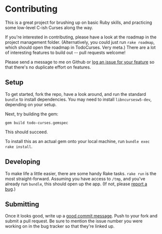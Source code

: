 # Contributing

This is a great project for brushing up on basic Ruby skills,
and practicing some low-level C-ish Curses along the way.

If you're interested in contributing, please have a look at the
roadmap in the project management folder.
(Alternatively, you could just run `rake roadmap`, which should
open the roadmap in TodoCurses. Very meta.)
There are a lot of interesting features to build out --
pull requests welcome!

Please send a message to me on Github or
[log an issue for your feature][bugtracker] so that there's no
duplicate effort on features.

## Setup

To get started, fork the repo, have a look around, and run the
standard `bundle` to install dependencies. You may need to
install `libncursesw5-dev`, depending on your setup.

Next, try building the gem:

    gem build todo-curses.gemspec

This should succeed.

To install this as an actual gem onto your local machine,
run `bundle exec rake install`.

## Developing

To make life a little easier, there are some handy Rake tasks.
`rake run` is the most straight-forward. Assuming you have access
to `/tmp`, and you've already run `bundle`, this should open up
the app. (If not, please [report a bug][bugtracker].)

## Submitting

Once it looks good, write up a [good commit message][commit].
Push to your fork and submit a pull request. Be sure to mention
the issue number you were working on in the bug tracker so that
they're linked up.

[bugtracker]: https://github.com/lorentrogers/todo-curses/issues
[commit]: http://tbaggery.com/2008/04/19/a-note-about-git-commit-messages.html

